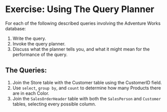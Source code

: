 # Exercise: Using The Query Planner

For each of the following described queries involving the Adventure Works database:

1. Write the query.
2. Invoke the query planner.
3. Discuss what the planner tells you, and what it might mean for the performance of the query.

## The Queries:

1. Join the Store table with the Customer table using the CustomerID field.
2. Use `select`, `group by`, and `count` to determine how many Products there are in each Color.
3. Join the `SalesOrderHeader` table with both the `SalesPerson` and `Customer` tables, selecting every possible column.
